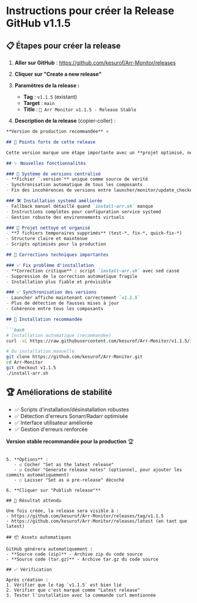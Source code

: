 # Instructions pour créer la Release GitHub v1.1.5

## 📋 Étapes pour créer la release

1. **Aller sur GitHub** : https://github.com/kesurof/Arr-Monitor/releases

2. **Cliquer sur "Create a new release"**

3. **Paramètres de la release :**
   - **Tag** : `v1.1.5` (existant)
   - **Target** : `main` 
   - **Title** : `🚀 Arr Monitor v1.1.5 - Release Stable`

4. **Description de la release** (copier-coller) :

```markdown
**Version de production recommandée** ⭐

## 🎯 Points forts de cette release

Cette version marque une étape importante avec un **projet optimisé, nettoyé et stabilisé** pour un usage en production.

## ✨ Nouvelles fonctionnalités

### 🔄 Système de versions centralisé
- **Fichier `.version`** unique comme source de vérité
- Synchronisation automatique de tous les composants
- Fin des incohérences de versions entre launcher/monitor/update_checker

### 🛠️ Installation systemd améliorée
- Fallback manuel détaillé quand `install-arr.sh` manque
- Instructions complètes pour configuration service systemd
- Gestion robuste des environnements virtuels

### 🧹 Projet nettoyé et organisé
- **7 fichiers temporaires supprimés** (test-*, fix-*, quick-fix-*)
- Structure claire et maintenue
- Scripts optimisés pour la production

## 🔧 Corrections techniques importantes

### ✅ Fix problème d'installation
- **Correction critique** : script `install-arr.sh` avec sed cassé
- Suppression de la correction automatique fragile
- Installation plus fiable et prévisible

### ✅ Synchronisation des versions
- Launcher affiche maintenant correctement `v1.1.5`
- Plus de détection de fausses mises à jour
- Cohérence entre tous les composants

## 🚀 Installation recommandée

```bash
# Installation automatique (recommandée)
curl -sL https://raw.githubusercontent.com/kesurof/Arr-Monitor/v1.1.5/install-arr.sh | bash

# Ou installation manuelle
git clone https://github.com/kesurof/Arr-Monitor.git
cd Arr-Monitor
git checkout v1.1.5
./install-arr.sh
```

## 🏆 Améliorations de stabilité

- ✅ Scripts d'installation/désinstallation robustes
- ✅ Détection d'erreurs Sonarr/Radarr optimisée
- ✅ Interface utilisateur améliorée
- ✅ Gestion d'erreurs renforcée

**Version stable recommandée pour la production** 🏆
```

5. **Options** :
   - ☑️ Cocher "Set as the latest release"
   - ☑️ Cocher "Generate release notes" (optionnel, pour ajouter les commits automatiquement)
   - ☐ Laisser "Set as a pre-release" décoché

6. **Cliquer sur "Publish release"**

## 🎯 Résultat attendu

Une fois créée, la release sera visible à :
- https://github.com/kesurof/Arr-Monitor/releases/tag/v1.1.5
- https://github.com/kesurof/Arr-Monitor/releases/latest (en tant que latest)

## 📦 Assets automatiques

GitHub générera automatiquement :
- **Source code (zip)** - Archive zip du code source
- **Source code (tar.gz)** - Archive tar.gz du code source

## ✅ Vérification

Après création :
1. Vérifier que le tag `v1.1.5` est bien lié
2. Vérifier que c'est marqué comme "Latest release"
3. Tester l'installation avec la commande curl mentionnée
